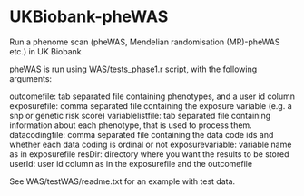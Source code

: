 # UKBiobank-pheWAS
Run a phenome scan (pheWAS, Mendelian randomisation (MR)-pheWAS etc.) in UK Biobank



pheWAS is run using WAS/tests_phase1.r script, with the following arguments:

outcomefile: tab separated file containing phenotypes, and a user id column
exposurefile: comma separated file containing the exposure variable (e.g. a snp or genetic risk score)
variablelistfile: tab separated file containing information about each phenotype, that is used to process them.
datacodingfile: comma separated file containing the data code ids and whether each data coding is ordinal or not
exposurevariable: variable name as in exposurefile
resDir: directory where you want the results to be stored
userId: user id column as in the exposurefile and the outcomefile

See WAS/testWAS/readme.txt for an example with test data.

